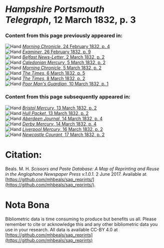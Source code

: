# *Hampshire Portsmouth Telegraph*, 12 March 1832, p. 3  
  
### Content from this page previously appeared in:  
![Hand](http://scissorsandpaste.net/wp-content/uploads/2017/06/smallhandpointer.png) [*Morning Chronicle*, 24 February 1832, p. 4](https://mhbeals.github.io/sap_html/Morning-Chronicle/Morning-Chronicle-24-February-1832-p-4)  
![Hand](http://scissorsandpaste.net/wp-content/uploads/2017/06/smallhandpointer.png) [*Examiner*, 26 February 1832, p. 9](https://mhbeals.github.io/sap_html/Examiner/Examiner-26-February-1832-p-9)  
![Hand](http://scissorsandpaste.net/wp-content/uploads/2017/06/smallhandpointer.png) [*Belfast News-Letter*, 2 March 1832, p. 2](https://mhbeals.github.io/sap_html/Belfast-News-Letter/Belfast-News-Letter-2-March-1832-p-2)  
![Hand](http://scissorsandpaste.net/wp-content/uploads/2017/06/smallhandpointer.png) [*Caledonian Mercury*, 5 March 1832, p. 2](https://mhbeals.github.io/sap_html/Caledonian-Mercury/Caledonian-Mercury-5-March-1832-p-2)  
![Hand](http://scissorsandpaste.net/wp-content/uploads/2017/06/smallhandpointer.png) [*Morning Chronicle*, 5 March 1832, p. 2](https://mhbeals.github.io/sap_html/Morning-Chronicle/Morning-Chronicle-5-March-1832-p-2)  
![Hand](http://scissorsandpaste.net/wp-content/uploads/2017/06/smallhandpointer.png) [*The Times*, 6 March 1832, p. 5](https://mhbeals.github.io/sap_html/The-Times/The-Times-6-March-1832-p-5)  
![Hand](http://scissorsandpaste.net/wp-content/uploads/2017/06/smallhandpointer.png) [*The Times*, 8 March 1832, p. 2](https://mhbeals.github.io/sap_html/The-Times/The-Times-8-March-1832-p-2)  
![Hand](http://scissorsandpaste.net/wp-content/uploads/2017/06/smallhandpointer.png) [*Poor Man's Guardian*, 10 March 1832, p. 1](https://mhbeals.github.io/sap_html/Poor-Man's-Guardian/Poor-Man's-Guardian-10-March-1832-p-1)  
  
### Content from this page subsequently appeared in:  
![Hand](http://scissorsandpaste.net/wp-content/uploads/2017/06/smallhandpointer.png) [*Bristol Mercury*, 13 March 1832, p. 2](https://mhbeals.github.io/sap_html/Bristol-Mercury/Bristol-Mercury-13-March-1832-p-2)  
![Hand](http://scissorsandpaste.net/wp-content/uploads/2017/06/smallhandpointer.png) [*Hull Packet*, 13 March 1832, p. 2](https://mhbeals.github.io/sap_html/Hull-Packet/Hull-Packet-13-March-1832-p-2)  
![Hand](http://scissorsandpaste.net/wp-content/uploads/2017/06/smallhandpointer.png) [*Aberdeen Journal*, 14 March 1832, p. 4](https://mhbeals.github.io/sap_html/Aberdeen-Journal/Aberdeen-Journal-14-March-1832-p-4)  
![Hand](http://scissorsandpaste.net/wp-content/uploads/2017/06/smallhandpointer.png) [*Derby Mercury*, 14 March 1832, p. 4](https://mhbeals.github.io/sap_html/Derby-Mercury/Derby-Mercury-14-March-1832-p-4)  
![Hand](http://scissorsandpaste.net/wp-content/uploads/2017/06/smallhandpointer.png) [*Liverpool Mercury*, 16 March 1832, p. 2](https://mhbeals.github.io/sap_html/Liverpool-Mercury/Liverpool-Mercury-16-March-1832-p-2)  
![Hand](http://scissorsandpaste.net/wp-content/uploads/2017/06/smallhandpointer.png) [*Newcastle Courant*, 17 March 1832, p. 2](https://mhbeals.github.io/sap_html/Newcastle-Courant/Newcastle-Courant-17-March-1832-p-2)  


# Citation: 

Beals. M. H. *Scissors and Paste Database: A Map of Reprinting and Reuse in the Anglophone Newspaper Press v.1.0.1.* 2 June 2017. Available at [https://github.com/mhbeals/sap_reprints/](https://github.com/mhbeals/sap_reprints/). 

# Nota Bona

Bibliometric data is time consuming to produce but benefits us all. Please remember to cite or acknowledge this and any other bibliometric data you use in your research. All data is available CC-BY 4.0 at [https://github.com/mhbeals/sap_reprints](https://github.com/mhbeals/sap_reprints)